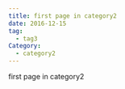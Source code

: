 ```yaml
---
title: first page in category2
date: 2016-12-15
tag:
  - tag3
Category:
  - category2
---
```


first page in category2
